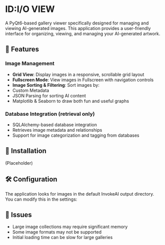 # ID:I/O VIEW
A PyQt6-based gallery viewer specifically designed for managing and viewing AI-generated images. This application provides a user-friendly interface for organizing, viewing, and managing your AI-generated artwork.

## 🌟 Features
### Image Management
- **Grid View**: Display images in a responsive, scrollable grid layout
- **Fullscreen Mode**: View images in Fullscreen with navigation controls
- **Image Sorting & Filtering**: Sort images by:
- Custom Metadata
- JSON Parsing for sorting AI content 
- Matplotlib & Seaborn to draw both fun and useful graphs

### Database Integration (retrieval only)
- SQLAlchemy-based database integration
- Retrieves image metadata and relationships
- Support for image categorization and tagging from databases

## 🔧 Installation
(Placeholder)

## 🛠️ Configuration

The application looks for images in the default InvokeAI output directory. You can modify this in the settings:

## 🐛 Issues

- Large image collections may require significant memory
- Some image formats may not be supported
- Initial loading time can be slow for large galleries
